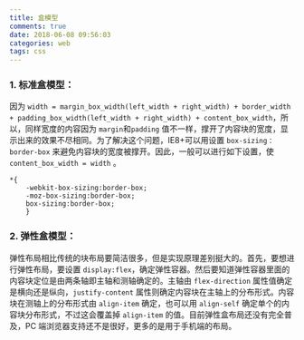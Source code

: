 ```yaml
---
title: 盒模型
comments: true
date: 2018-06-08 09:56:03
categories: web
tags: css
---
```


### 1. 标准盒模型：

因为 `width = margin_box_width(left_width + right_width) + border_width + padding_box_width(left_width + right_width) + content_box_width`，所以，同样宽度的内容因为 `margin`和`padding` 值不一样，撑开了内容块的宽度，显示出来的效果不尽相同。为了解决这个问题，IE8+可以用设置 `box-sizing：border-box` 来避免内容块的宽度被撑开。因此，一般可以进行如下设置，使 `content_box_width = width` 。

```
*{
    -webkit-box-sizing:border-box;
    -moz-box-sizing:border-box;
    box-sizing:border-box;
    }
```

### 2. 弹性盒模型：

弹性布局相比传统的块布局要简洁很多，但是实现原理差别挺大的。首先，要想进行弹性布局，要设置 `display:flex`，确定弹性容器。然后要知道弹性容器里面的内容块定位是由两条轴即主轴和测轴确定的。主轴由 `flex-direction` 属性值确定是横向还是纵向，`justify-content` 属性则确定内容块在主轴上的分布形式。内容块在测轴上的分布形式由 `align-item` 确定，也可以用 `align-self` 确定单个的内容块分布形式，不过这会覆盖掉 `align-item` 的值。目前弹性盒布局还没有完全普及，PC 端浏览器支持还不是很好，更多的是用于手机端的布局。
